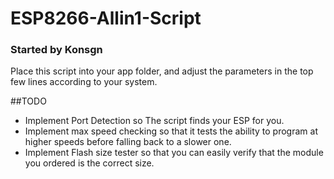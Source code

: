 # ESP8266-Allin1-Script
### Started by Konsgn

Place this script into your app folder, and adjust the parameters in the 
top few lines according to your system.

##TODO 
- Implement Port Detection so The script finds your ESP for you.
- Implement max speed checking so that it tests the ability to program 
at higher speeds before falling back to a slower one.
- Implement Flash size tester so that you can easily verify that the 
module you ordered is the correct size.


